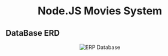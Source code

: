 <h1 align="center">Node.JS Movies System</h1>


## DataBase ERD
<p align="center">
   <img src="https://user-images.githubusercontent.com/93389016/195110950-5096455f-9063-49e7-a257-35a0c9b26148.jpg" alt="ERP Database">
</p>
